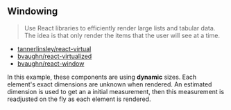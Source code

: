 ## Windowing

> Use React libraries to efficiently render large lists and tabular data. The idea is that only render the items that the user will see at a time.

-   [tannerlinsley/react-virtual](https://github.com/tannerlinsley/react-virtual)
-   [bvaughn/react-virtualized](https://github.com/bvaughn/react-virtualized)
-   [bvaughn/react-window](https://github.com/bvaughn/react-window)

In this example, these components are using **dynamic** sizes. Each element's exact dimensions are unknown when rendered. An estimated dimension is used to get an a initial measurement, then this measurement is readjusted on the fly as each element is rendered.
